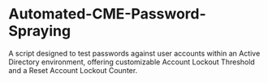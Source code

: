 # Automated-CME-Password-Spraying
A script designed to test passwords against user accounts within an Active Directory environment, offering customizable Account Lockout Threshold and a Reset Account Lockout Counter.
